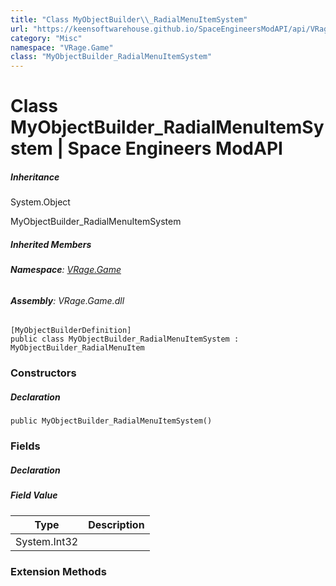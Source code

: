 ```yaml
---
title: "Class MyObjectBuilder\\_RadialMenuItemSystem"
url: "https://keensoftwarehouse.github.io/SpaceEngineersModAPI/api/VRage.Game.MyObjectBuilder_RadialMenuItemSystem.html"
category: "Misc"
namespace: "VRage.Game"
class: "MyObjectBuilder_RadialMenuItemSystem"
---
```


# Class MyObjectBuilder\_RadialMenuItemSystem | Space Engineers ModAPI

##### Inheritance

System.Object

MyObjectBuilder\_RadialMenuItemSystem

##### Inherited Members

###### **Namespace**: [VRage.Game](https://keensoftwarehouse.github.io/SpaceEngineersModAPI/api/VRage.Game.html)

###### **Assembly**: VRage.Game.dll

```
[MyObjectBuilderDefinition]
public class MyObjectBuilder_RadialMenuItemSystem : MyObjectBuilder_RadialMenuItem
```

### Constructors

##### Declaration

```
public MyObjectBuilder_RadialMenuItemSystem()
```

### Fields

##### Declaration

##### Field Value

| Type | Description |
| --- | --- |
| System.Int32 |     |

### Extension Methods